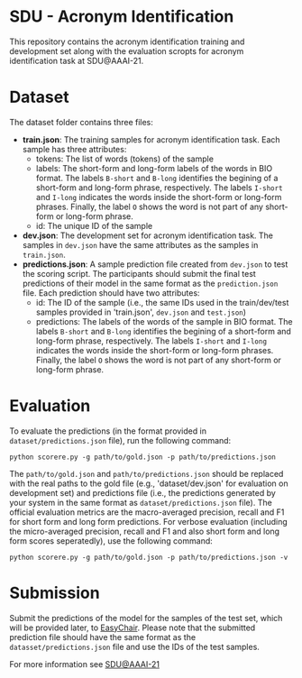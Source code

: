 # SDU - Acronym Identification

This repository contains the acronym identification training and development set along with the evaluation scropts for acronym identification task at SDU@AAAI-21.

# Dataset

The dataset folder contains three files:

- **train.json**: The training samples for acronym identification task. Each sample has three attributes:
  - tokens: The list of words (tokens) of the sample
  - labels: The short-form and long-form labels of the words in BIO format. The labels `B-short` and `B-long` identifies the begining of a short-form and long-form phrase, respectively. The labels `I-short` and `I-long` indicates the words inside the short-form or long-form phrases. Finally, the label `O` shows the word is not part of any short-form or long-form phrase. 
  - id: The unique ID of the sample
- **dev.json**: The development set for acronym identification task. The samples in `dev.json` have the same attributes as the samples in `train.json`.
- **predictions.json**: A sample prediction file created from `dev.json` to test the scoring script. The participants should submit the final test predictions of their model in the same format as the `prediction.json` file. Each prediction should have two attributes:
  - id: The ID of the sample (i.e., the same IDs used in the train/dev/test samples provided in 'train.json', `dev.json` and `test.json`) 
  - predictions: The labels of the words of the sample in BIO format. The labels `B-short` and `B-long` identifies the begining of a short-form and long-form phrase, respectively. The labels `I-short` and `I-long` indicates the words inside the short-form or long-form phrases. Finally, the label `O` shows the word is not part of any short-form or long-form phrase.
  
  
# Evaluation

To evaluate the predictions (in the format provided in `dataset/predictions.json` file), run the following command:

`python scorere.py -g path/to/gold.json -p path/to/predictions.json`

The `path/to/gold.json` and `path/to/predictions.json` should be replaced with the real paths to the gold file (e.g., 'dataset/dev.json' for evaluation on development set) and predictions file (i.e., the predictions generated by your system in the same format as `dataset/predictions.json` file). The official evaluation metrics are the macro-averaged precision, recall and F1 for short form and long form predictions. For verbose evaluation (including the micro-averaged precision, recall and F1 and also short form and long form scores seperatedly), use the following command:

`python scorere.py -g path/to/gold.json -p path/to/predictions.json -v`

# Submission

Submit the predictions of the model for the samples of the test set, which will be provided later, to [EasyChair](https://urldefense.com/v3/__https://easychair.org/conferences/?conf=sduaaai21__;!!C5qS4YX3!Sgxkhh2juEB5WzmclunaUhWV76hQBFnIc9fVz_658mfwcw6DvfoXu6GqUHOE3AQKYA$). Please note that the submitted prediction file should have the same format as the `datasset/predictions.json` file and use the IDs of the test samples. 

For more information see [SDU@AAAI-21](https://sites.google.com/view/sdu-aaai21/home)
